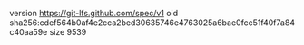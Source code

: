version https://git-lfs.github.com/spec/v1
oid sha256:cdef564b0af4e2cca2bed30635746e4763025a6bae0fcc51f40f7a84c40aa59e
size 9539
